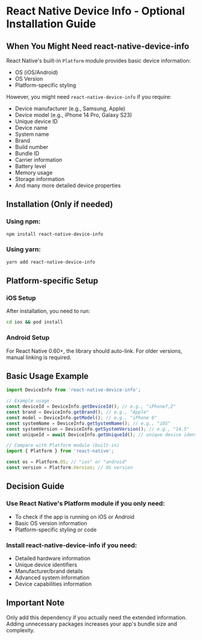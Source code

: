 # React Native Device Info - Optional Installation Guide

## When You Might Need react-native-device-info

React Native's built-in `Platform` module provides basic device information:
- OS (iOS/Android)
- OS Version
- Platform-specific styling

However, you might need `react-native-device-info` if you require:
- Device manufacturer (e.g., Samsung, Apple)
- Device model (e.g., iPhone 14 Pro, Galaxy S23)
- Unique device ID
- Device name
- System name
- Brand
- Build number
- Bundle ID
- Carrier information
- Battery level
- Memory usage
- Storage information
- And many more detailed device properties

## Installation (Only if needed)

### Using npm:
```bash
npm install react-native-device-info
```

### Using yarn:
```bash
yarn add react-native-device-info
```

## Platform-specific Setup

### iOS Setup
After installation, you need to run:
```bash
cd ios && pod install
```

### Android Setup
For React Native 0.60+, the library should auto-link. For older versions, manual linking is required.

## Basic Usage Example

```typescript
import DeviceInfo from 'react-native-device-info';

// Example usage
const deviceId = DeviceInfo.getDeviceId(); // e.g., "iPhone7,2"
const brand = DeviceInfo.getBrand(); // e.g., "Apple"
const model = DeviceInfo.getModel(); // e.g., "iPhone 6"
const systemName = DeviceInfo.getSystemName(); // e.g., "iOS"
const systemVersion = DeviceInfo.getSystemVersion(); // e.g., "14.5"
const uniqueId = await DeviceInfo.getUniqueId(); // unique device identifier

// Compare with Platform module (built-in)
import { Platform } from 'react-native';

const os = Platform.OS; // "ios" or "android"
const version = Platform.Version; // OS version
```

## Decision Guide

### Use React Native's Platform module if you only need:
- To check if the app is running on iOS or Android
- Basic OS version information
- Platform-specific styling or code

### Install react-native-device-info if you need:
- Detailed hardware information
- Unique device identifiers
- Manufacturer/brand details
- Advanced system information
- Device capabilities information

## Important Note
Only add this dependency if you actually need the extended information. Adding unnecessary packages increases your app's bundle size and complexity.
